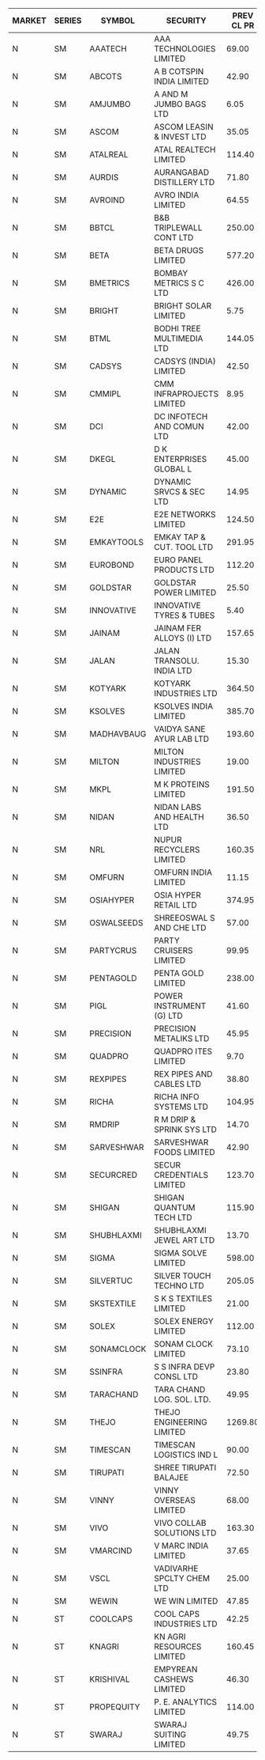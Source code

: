 


| MARKET | SERIES | SYMBOL | SECURITY | PREV CL PR | OPEN PRICE | HIGH PRICE | LOW PRICE | CLOSE PRICE | NET TRDVAL | NET TRDQTY | CORP IND | HI 52 WK | LO 52 WK |
| ----- | ----- | ----- | ----- | ----- | ----- | ----- | ----- | ----- | ----- | ----- | ----- | ----- | ----- |
| N | SM | AAATECH | AAA TECHNOLOGIES LIMITED | 69.00 | 68.00 | 71.00 | 68.00 | 71.00 | 417000.00 | 6000 |  | 78.00 | 42.10 |
| N | SM | ABCOTS | A B COTSPIN INDIA LIMITED | 42.90 | 44.00 | 44.00 | 43.05 | 43.05 | 348200.00 | 8000 |  | 61.35 | 42.25 |
| N | SM | AMJUMBO | A AND M JUMBO BAGS LTD | 6.05 | 6.05 | 6.05 | 6.05 | 6.05 | 48400.00 | 8000 |  | 9.75 | 5.65 |
| N | SM | ASCOM | ASCOM LEASIN & INVEST LTD | 35.05 | 36.80 | 36.80 | 36.80 | 36.80 | 147200.00 | 4000 |  | 81.00 | 30.00 |
| N | SM | ATALREAL | ATAL REALTECH LIMITED | 114.40 | 122.40 | 125.00 | 118.00 | 123.05 | 29638560.00 | 243200 |  | 188.40 | 30.95 |
| N | SM | AURDIS | AURANGABAD DISTILLERY LTD | 71.80 | 68.25 | 68.25 | 68.25 | 68.25 | 136500.00 | 2000 |  | 86.00 | 29.60 |
| N | SM | AVROIND | AVRO INDIA LIMITED | 64.55 | 67.75 | 67.75 | 67.75 | 67.75 | 420050.00 | 6200 |  | 115.95 | 35.00 |
| N | SM | BBTCL | B&B TRIPLEWALL CONT LTD | 250.00 | 250.00 | 252.00 | 250.00 | 252.00 | 754000.00 | 3000 |  | 291.15 | 73.00 |
| N | SM | BETA | BETA DRUGS LIMITED | 577.20 | 588.80 | 685.90 | 546.05 | 587.10 | 1750630.00 | 3000 |  | 695.00 | 119.00 |
| N | SM | BMETRICS | BOMBAY METRICS S C LTD | 426.00 | 424.95 | 424.95 | 404.70 | 404.70 | 2483700.00 | 6000 |  | 449.00 | 117.90 |
| N | SM | BRIGHT | BRIGHT SOLAR LIMITED | 5.75 | 5.75 | 6.00 | 5.70 | 5.95 | 868050.00 | 147000 |  | 12.70 | 4.60 |
| N | SM | BTML | BODHI TREE MULTIMEDIA LTD | 144.05 | 151.00 | 151.00 | 151.00 | 151.00 | 181200.00 | 1200 |  | 174.00 | 65.00 |
| N | SM | CADSYS | CADSYS (INDIA) LIMITED | 42.50 | 44.50 | 44.60 | 44.50 | 44.60 | 445700.00 | 10000 |  | 44.60 | 18.20 |
| N | SM | CMMIPL | CMM INFRAPROJECTS LIMITED | 8.95 | 9.35 | 9.35 | 9.35 | 9.35 | 56100.00 | 6000 |  | 21.05 | 5.40 |
| N | SM | DCI | DC INFOTECH AND COMUN LTD | 42.00 | 45.75 | 45.75 | 45.75 | 45.75 | 274500.00 | 6000 |  | 100.00 | 35.95 |
| N | SM | DKEGL | D K ENTERPRISES GLOBAL L | 45.00 | 47.00 | 47.25 | 45.00 | 47.25 | 1796100.00 | 39000 |  | 72.60 | 35.10 |
| N | SM | DYNAMIC | DYNAMIC SRVCS & SEC LTD | 14.95 | 14.95 | 15.50 | 14.85 | 15.50 | 676100.00 | 44000 |  | 57.70 | 14.45 |
| N | SM | E2E | E2E NETWORKS LIMITED | 124.50 | 123.00 | 129.00 | 123.00 | 127.00 | 1012000.00 | 8000 |  | 139.05 | 36.00 |
| N | SM | EMKAYTOOLS | EMKAY TAP & CUT. TOOL LTD | 291.95 | 300.00 | 306.00 | 299.00 | 299.00 | 1085940.00 | 3600 |  | 306.00 | 98.00 |
| N | SM | EUROBOND | EURO PANEL PRODUCTS LTD | 112.20 | 114.95 | 119.00 | 113.70 | 118.30 | 13258200.00 | 114000 |  | 137.00 | 72.05 |
| N | SM | GOLDSTAR | GOLDSTAR POWER LIMITED | 25.50 | 24.25 | 24.30 | 24.25 | 24.25 | 2473800.00 | 102000 |  | 27.05 | 20.00 |
| N | SM | INNOVATIVE | INNOVATIVE TYRES & TUBES | 5.40 | 5.30 | 5.60 | 5.15 | 5.45 | 1057800.00 | 201000 |  | 20.45 | 5.15 |
| N | SM | JAINAM | JAINAM FER ALLOYS (I) LTD | 157.65 | 165.50 | 165.50 | 165.50 | 165.50 | 662000.00 | 4000 |  | 198.00 | 69.70 |
| N | SM | JALAN | JALAN TRANSOLU. INDIA LTD | 15.30 | 15.30 | 15.30 | 15.10 | 15.10 | 136650.00 | 9000 |  | 18.00 | 3.70 |
| N | SM | KOTYARK | KOTYARK INDUSTRIES LTD | 364.50 | 375.30 | 380.00 | 365.00 | 376.65 | 6925700.00 | 18400 |  | 380.00 | 67.90 |
| N | SM | KSOLVES | KSOLVES INDIA LIMITED | 385.70 | 395.00 | 404.80 | 377.00 | 395.00 | 10658520.00 | 27200 |  | 1718.20 | 292.60 |
| N | SM | MADHAVBAUG | VAIDYA SANE AYUR LAB LTD | 193.60 | 190.00 | 203.25 | 190.00 | 203.25 | 4785840.00 | 24000 |  | 214.20 | 137.90 |
| N | SM | MILTON | MILTON INDUSTRIES LIMITED | 19.00 | 18.25 | 18.25 | 18.20 | 18.20 | 481140.00 | 26400 |  | 27.05 | 10.65 |
| N | SM | MKPL | M K PROTEINS LIMITED | 191.50 | 201.00 | 201.00 | 201.00 | 201.00 | 402000.00 | 2000 |  | 201.00 | 79.50 |
| N | SM | NIDAN | NIDAN LABS AND HEALTH LTD | 36.50 | 40.15 | 40.15 | 40.15 | 40.15 | 1084050.00 | 27000 |  | 70.70 | 32.20 |
| N | SM | NRL | NUPUR RECYCLERS LIMITED | 160.35 | 168.30 | 168.35 | 164.10 | 168.35 | 5535640.00 | 33000 |  | 316.05 | 124.20 |
| N | SM | OMFURN | OMFURN INDIA LIMITED | 11.15 | 10.70 | 11.70 | 10.70 | 11.70 | 273600.00 | 24000 |  | 11.70 | 8.60 |
| N | SM | OSIAHYPER | OSIA HYPER RETAIL LTD | 374.95 | 379.90 | 389.00 | 360.00 | 367.40 | 3548960.00 | 9600 |  | 397.00 | 117.00 |
| N | SM | OSWALSEEDS | SHREEOSWAL S AND CHE LTD | 57.00 | 57.50 | 57.50 | 57.50 | 57.50 | 230000.00 | 4000 |  | 99.80 | 30.60 |
| N | SM | PARTYCRUS | PARTY CRUISERS LIMITED | 99.95 | 98.00 | 98.00 | 98.00 | 98.00 | 196000.00 | 2000 |  | 122.00 | 16.50 |
| N | SM | PENTAGOLD | PENTA GOLD LIMITED | 238.00 | 227.00 | 227.00 | 226.10 | 226.10 | 1359300.00 | 6000 |  | 238.00 | 61.10 |
| N | SM | PIGL | POWER INSTRUMENT (G) LTD | 41.60 | 43.65 | 43.65 | 43.65 | 43.65 | 87300.00 | 2000 |  | 88.60 | 37.75 |
| N | SM | PRECISION | PRECISION METALIKS LTD | 45.95 | 46.00 | 46.00 | 40.00 | 41.80 | 2082600.00 | 50000 |  | 55.95 | 34.00 |
| N | SM | QUADPRO | QUADPRO ITES LIMITED | 9.70 | 9.55 | 10.65 | 9.55 | 10.65 | 427500.00 | 42000 |  | 18.80 | 9.00 |
| N | SM | REXPIPES | REX PIPES AND CABLES LTD | 38.80 | 40.45 | 40.45 | 39.50 | 40.15 | 640400.00 | 16000 |  | 64.35 | 26.00 |
| N | SM | RICHA | RICHA INFO SYSTEMS LTD | 104.95 | 102.90 | 103.95 | 99.90 | 103.95 | 922100.00 | 9000 |  | 104.95 | 65.10 |
| N | SM | RMDRIP | R M DRIP & SPRINK SYS LTD | 14.70 | 15.40 | 15.40 | 15.40 | 15.40 | 30800.00 | 2000 |  | 28.65 | 12.75 |
| N | SM | SARVESHWAR | SARVESHWAR FOODS LIMITED | 42.90 | 41.50 | 42.80 | 40.80 | 42.80 | 597440.00 | 14400 |  | 67.65 | 17.10 |
| N | SM | SECURCRED | SECUR CREDENTIALS LIMITED | 123.70 | 119.30 | 129.85 | 117.55 | 129.85 | 7879500.00 | 63000 |  | 129.85 | 12.00 |
| N | SM | SHIGAN | SHIGAN QUANTUM TECH LTD | 115.90 | 112.50 | 114.00 | 105.60 | 108.20 | 27492600.00 | 252000 |  | 140.00 | 93.00 |
| N | SM | SHUBHLAXMI | SHUBHLAXMI JEWEL ART LTD | 13.70 | 14.00 | 14.10 | 14.00 | 14.10 | 84400.00 | 6000 |  | 24.30 | 11.20 |
| N | SM | SIGMA | SIGMA SOLVE LIMITED | 598.00 | 610.00 | 610.00 | 610.00 | 610.00 | 183000.00 | 300 |  | 745.75 | 38.15 |
| N | SM | SILVERTUC | SILVER TOUCH TECHNO LTD | 205.05 | 195.05 | 195.05 | 195.05 | 195.05 | 195050.00 | 1000 |  | 213.00 | 72.00 |
| N | SM | SKSTEXTILE | S K S TEXTILES LIMITED | 21.00 | 21.00 | 21.00 | 21.00 | 21.00 | 21000.00 | 1000 |  | 26.95 | 19.00 |
| N | SM | SOLEX | SOLEX ENERGY LIMITED | 112.00 | 117.50 | 117.60 | 117.50 | 117.60 | 940600.00 | 8000 |  | 176.00 | 38.40 |
| N | SM | SONAMCLOCK | SONAM CLOCK LIMITED | 73.10 | 74.00 | 74.10 | 74.00 | 74.10 | 666450.00 | 9000 |  | 77.35 | 39.00 |
| N | SM | SSINFRA | S S INFRA DEVP CONSL LTD | 23.80 | 23.25 | 23.25 | 23.20 | 23.20 | 139350.00 | 6000 |  | 33.40 | 8.00 |
| N | SM | TARACHAND | TARA CHAND LOG. SOL. LTD. | 49.95 | 52.80 | 52.80 | 49.90 | 51.10 | 924300.00 | 18000 |  | 66.00 | 27.40 |
| N | SM | THEJO | THEJO ENGINEERING LIMITED | 1269.80 | 1269.00 | 1299.95 | 1245.35 | 1250.00 | 11052682.50 | 8700 |  | 3950.00 | 826.00 |
| N | SM | TIMESCAN | TIMESCAN LOGISTICS IND L | 90.00 | 86.50 | 90.50 | 86.50 | 89.10 | 886700.00 | 10000 |  | 161.15 | 74.25 |
| N | SM | TIRUPATI | SHREE TIRUPATI BALAJEE | 72.50 | 72.50 | 76.10 | 72.50 | 76.10 | 445800.00 | 6000 |  | 106.05 | 39.50 |
| N | SM | VINNY | VINNY OVERSEAS LIMITED | 68.00 | 67.75 | 67.75 | 67.75 | 67.75 | 203250.00 | 3000 |  | 77.55 | 29.00 |
| N | SM | VIVO | VIVO COLLAB SOLUTIONS LTD | 163.30 | 169.90 | 171.45 | 169.90 | 171.40 | 1092400.00 | 6400 |  | 369.80 | 145.00 |
| N | SM | VMARCIND | V MARC INDIA LIMITED | 37.65 | 39.00 | 39.00 | 38.95 | 38.95 | 233850.00 | 6000 |  | 52.80 | 25.35 |
| N | SM | VSCL | VADIVARHE SPCLTY CHEM LTD | 25.00 | 23.75 | 23.75 | 23.75 | 23.75 | 142500.00 | 6000 |  | 35.05 | 13.20 |
| N | SM | WEWIN | WE WIN LIMITED | 47.85 | 45.50 | 45.50 | 45.50 | 45.50 | 409500.00 | 9000 |  | 57.55 | 13.05 |
| N | ST | COOLCAPS | COOL CAPS INDUSTRIES LTD | 42.25 | 42.00 | 42.00 | 40.45 | 40.65 | 4451700.00 | 108000 |  | 44.35 | 34.15 |
| N | ST | KNAGRI | KN AGRI RESOURCES LIMITED | 160.45 | 167.00 | 168.45 | 156.00 | 168.45 | 98419360.00 | 592000 |  | 168.45 | 131.80 |
| N | ST | KRISHIVAL | EMPYREAN CASHEWS LIMITED | 46.30 | 48.60 | 48.60 | 48.60 | 48.60 | 1166400.00 | 24000 |  | 48.60 | 40.70 |
| N | ST | PROPEQUITY | P. E. ANALYTICS LIMITED | 114.00 | 170.00 | 178.50 | 161.50 | 168.50 | 203343780.00 | 1194000 |  | 178.50 | 161.50 |
| N | ST | SWARAJ | SWARAJ SUITING LIMITED | 49.75 | 48.10 | 49.00 | 47.30 | 47.30 | 2761600.00 | 58000 |  | 58.35 | 47.30 |



